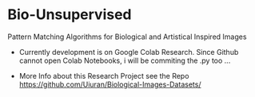 # Bio-Unsupervised
Pattern Matching Algorithms for Biological and Artistical Inspired Images

- Currently development is on Google Colab Research. Since Github cannot open Colab Notebooks, i will be commiting the .py too ...

- More Info about this Research Project see the Repo https://github.com/Uiuran/Biological-Images-Datasets/
